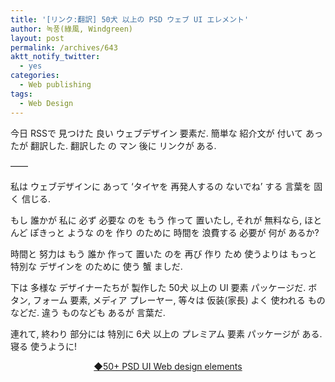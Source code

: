 ```yaml
---
title: '[リンク:翻訳] 50犬 以上の PSD ウェブ UI エレメント'
author: 녹풍(綠風, Windgreen)
layout: post
permalink: /archives/643
aktt_notify_twitter:
  - yes
categories:
  - Web publishing
tags:
  - Web Design
---
```

今日 RSSで 見つけた 良い ウェブデザイン 要素だ. 簡単な 紹介文が 付いて あったが 翻訳した. 翻訳した の マン 後に リンクが ある.

&#8212;&#8212;

私は ウェブデザインに あって &#8216;タイヤを 再発人するの ないでね&#8217; する 言葉を 固く 信じる.

もし 誰かが 私に 必ず 必要な のを もう 作って 置いたし, それが 無料なら, ほとんど ぽきっと ような のを 作り のために 時間を 浪費する 必要が 何が あるか?

時間と 努力は もう 誰か 作って 置いた のを 再び 作り ため 使うよりは もっと 特別な デザインを のために 使う 蟹 ましだ.

下は 多様な デザイナーたちが 製作した 50犬 以上の UI 要素 パッケージだ. ボタン, フォーム 要素, メディア プレーヤー, 等々は 仮装(家長) よく 使われる ものなどだ. 違う ものなども あるが 言葉だ.

連れて, 終わり 部分には 特別に 6犬 以上の プレミアム 要素 パッケージが ある. 寝る 使うように!

<p style="text-align: center;">
  <a target="_top" href="http://www.webdesignerdepot.com/2011/07/50-psd-ui-web-design-elements/">◆50+ PSD UI Web design elements</a>
</p>